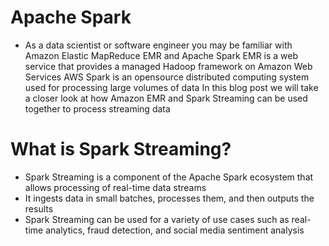 
# Apache Spark
- As a data scientist or software engineer you may be familiar with Amazon Elastic MapReduce EMR and Apache Spark EMR 
  is a web service that provides a managed Hadoop framework on Amazon Web Services AWS Spark is an opensource distributed 
  computing system used for processing large volumes of data In this blog post we will take a closer look at how Amazon 
  EMR and Spark Streaming can be used together to process streaming data
# What is Spark Streaming?
- Spark Streaming is a component of the Apache Spark ecosystem that allows processing of real-time data streams
- It ingests data in small batches, processes them, and then outputs the results
- Spark Streaming can be used for a variety of use cases such as real-time analytics, fraud detection, and social media 
  sentiment analysis

